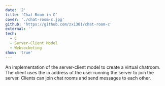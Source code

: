 ```yaml
---
date: '2'
title: 'Chat Room in C'
cover: './chat-room-c.jpg'
github: 'https://github.com/zx1301/chat-room-c'
external: ''
tech:
  - C
  - Server-Client Model
  - Websocketing
show: 'true'
---
```


An implementation of the server-client model to create a virtual chatroom. The client uses the ip address of the user running the server to join the server. Clients can join chat rooms and send messages to each other.

